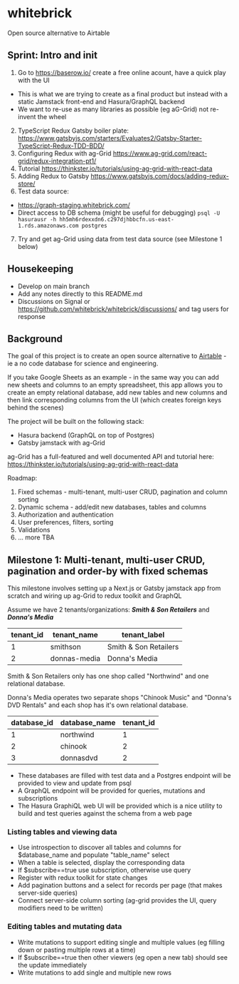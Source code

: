 # whitebrick
Open source alternative to Airtable

## Sprint: Intro and init
1. Go to https://baserow.io/ create a free online acount, have a quick play with the UI
- This is what we are trying to create as a final product but instead with a static Jamstack front-end and Hasura/GraphQL backend
- We want to re-use as many libraries as possible (eg aG-Grid) not re-invent the wheel
2. TypeScript Redux Gatsby boiler plate: https://www.gatsbyjs.com/starters/Evaluates2/Gatsby-Starter-TypeScript-Redux-TDD-BDD/
3. Configuring Redux with ag-Grid https://www.ag-grid.com/react-grid/redux-integration-pt1/
4. Tutorial https://thinkster.io/tutorials/using-ag-grid-with-react-data
5. Adding Redux to Gatsby https://www.gatsbyjs.com/docs/adding-redux-store/
6. Test data source:
- https://graph-staging.whitebrick.com/
- Direct access to DB schema (might be useful for debugging) `psql -U hasurausr -h hh5mh6rdexxdn6.c297djhbbcfn.us-east-1.rds.amazonaws.com postgres`
7. Try and get ag-Grid using data from test data source (see Milestone 1 below)

## Housekeeping
- Develop on main branch
- Add any notes directly to this README.md
- Discussions on Signal or https://github.com/whitebrick/whitebrick/discussions/ and tag users for response


## Background 

The goal of this project is to create an open source alternative to [Airtable](https://airtable.com) - ie a no code database for science and engineering.

If you take Google Sheets as an example - in the same way you can add new sheets and columns to an empty spreadsheet, this app allows you to create an empty relational database, add new tables and new columns and then link corresponding columns from the UI (which creates foreign keys behind the scenes)

The project will be built on the following stack:
- Hasura backend (GraphQL on top of Postgres)
- Gatsby jamstack with ag-Grid

ag-Grid has a full-featured and well documented API and tutorial here: https://thinkster.io/tutorials/using-ag-grid-with-react-data

Roadmap:
1. Fixed schemas - multi-tenant, multi-user CRUD, pagination and column sorting
2. Dynamic schema - add/edit new databases, tables and columns
3. Authorization and authentication
4. User preferences, filters, sorting
5. Validations
5. ... more TBA

## Milestone 1: Multi-tenant, multi-user CRUD, pagination and order-by with fixed schemas

This milestone involves setting up a Next.js or Gatsby jamstack app from scratch and wiring up ag-Grid to redux toolkit and GraphQL

Assume we have 2 tenants/organizations: **_Smith & Son Retailers_** and **_Donna's Media_**

tenant_id | tenant_name  | tenant_label
----------|--------------|--------------
1         | smithson     | Smith & Son Retailers
2         | donnas-media | Donna's Media

Smith & Son Retailers only has one shop called "Northwind" and one relational database.

Donna's Media operates two separate shops "Chinook Music" and "Donna's DVD Rentals" and each shop has it's own relational database.

database_id | database_name | tenant_id
------------|---------------|--------------
1           | northwind     | 1
2           | chinook       | 2
3           | donnasdvd     | 2


- These databases are filled with test data and a Postgres endpoint will be provided to view and update from psql
- A GraphQL endpoint will be provided for queries, mutations and subscriptions
- The Hasura GraphiQL web UI will be provided which is a nice utility to build and test queries against the schema from a web page

### Listing tables and viewing data
- Use introspection to discover all tables and columns for $database_name and populate "table_name" select
- When a table is selected, display the corresponding data
- If $subscribe==true use subscription, otherwise use query
- Register with redux toolkit for state changes 
- Add pagination buttons and a select for records per page (that makes server-side queries)
- Connect server-side column sorting (ag-grid provides the UI, query modifiers need to be written)

### Editing tables and mutating data
- Write mutations to support editing single and multiple values (eg filling down or pasting multiple rows at a time)
- If $subscribe==true then other viewers (eg open a new tab) should see the update immediately
- Write mutations to add single and multiple new rows
